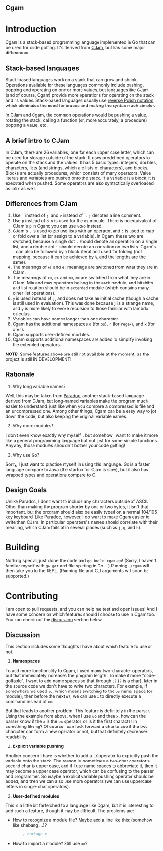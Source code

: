 Cgam
----

# Introduction

Cgam is a stack-based programming language implemented in Go that can be used for code golfing. It's derived from [CJam](https://sourceforge.net/projects/cjam/), but has some major differences.

## Stack-based languages

Stack-based languages work on a stack that can grow and shrink. Operations available for these languages commonly include pushing, popping and operating on one or more values, but languages like CJam (and of course, Cgam) provide more operations for operating on the stack and its values. Stack-based languages usually use [reverse Polish notation](https://en.wikipedia.org/wiki/Reverse_Polish_notation) which eliminates the need for braces and making the syntax much simpler.

In CJam and Cgam, the common operations would be pushing a value, rotating the stack, calling a function (or, more accurately, a procedure), popping a value, etc.

## A brief intro to CJam

In CJam, there are 26 variables, one for each upper case letter, which can be used for storage outside of the stack. It uses predefined operators to operate on the stack and the values. It has 5 basic types: integers, doubles, characters, lists (and strings, which are lists of characters), and blocks. Blocks are actually procedures, which consists of many operators. Value literals and variables are pushed onto the stack. If a variable is a block, it is executed when pushed. Some operators are also syntactically overloaded as infix as well.

## Differences from CJam

1. Use `` ` `` instead of `;`, and `v` instead of `` ` ``. `;` denotes a line comment.
2. Use `p` instead of `o`. `o` is used for the `os` module. There is no equivalent of CJam's `p` in Cgam; you can use `voNo` instead.
3. CJam's `.` is used to zip two lists with an operator, and `:` is used to map or fold over a list (or assign to a variable). In Cgam, these two are switched, because a single dot `.` should denote an operation on a single list, and a double dot `:` should denote an operation on two lists. Cgam's `.` can also be followed by a block literal and used for folding (not mapping, because it can be achieved by `%`, and the lengths are the same).
4. The meanings of `e[` and `e]` meanings are switched from what they are in CJam.
5. The meanings of `e<`, `e>` and `m<`, `m>` are switched from what they are in CJam. Min and max operators belong in the `math` module, and bitshifts and list rotation should be in `extended` module (which contains many other list operations).
6. `y` is used instead of `j`, and does not take an initial cache (though a cache is still used in evaluation). This was done because `j` is a strange name, and `y` is more likely to evoke recursion to those familiar with lambda calculus.
7. Variables can have names longer than one character.
8. Cgam has the additional namespaces `o` (for `os`), `r` (for `regex`), and `x` (for `xfer`).
9. Cgam supports user-defined modules.
10. Cgam supports additional namespaces are added to simplify invoking the extended operators.

**NOTE:** Some features above are still not available at the moment, as the project is still IN DEVELOPMENT!

## Rationale

1. Why long variable names?

Well, this may be taken from [Paradoc](https://github.com/betaveros/paradoc/), another stack-based language derived from CJam, but long-named variables make the program much easier to understand, just like when you compare a compressed js file and an uncompressed one. Among other things, Cgam can be a easy way to jot down the code, but also keeping the original variable names.

2. Why more modules?

I don't even know exactly why myself... but somehow I want to make it more like a general programming language but not just for some simple functions. Anyway, those modules shouldn't bother your code golfing!

3. Why use Go?

Sorry, I just want to practise myself in using this language. Go is a faster language compare to Java (the startup for Cjam is slow), but it also has wrapped types and operations compare to C.

## Design Goals

Unlike Paradoc, I don't want to include any characters outside of ASCII. Other than making the program shorter by one or two bytes, it isn't that important, but the program should also be easily typed on a normal 104/105 key keyboard. Like Paradoc, however, I do want to make Cgam easier to write than CJam. In particular, operators's names should correlate with their meaning, which CJam fails at in several places (such as `j`, `g`, and `h`).

# Building

Nothing special, just clone the code and `go build cgam.go`! (Sorry, I haven't familiar myself with `go get` and file splitting in Go ...) Running `./cgam` will then take you to the REPL. (Running file and CLI arguments will soon be supported.)

# Contributing

I am open to pull requests, and you can help me test and open issues! And I have some concern on which features should I choose to use in Cgam too. You can check out the [discussion](#discussion) section below.

## Discussion

This section includes some thoughts I have about which feature to use or not.

1. **Namespaces**

To add more functionality to Cgam, I used many two-character operators, but that immediately increases the program length. To make it more "code-golfable", I want to add name spaces so that through `u?` (`?` is a char), later in the source code we don't have to write two characters. For example, if somewhere we used `uo`, which means switching to the `os` name space (or module), then before the next `u?`, we can use `x` to directly execute a command instead of `ox`.

But that leads to another problem. This feature is definitely in the parser. Using the example from above, when I use `uo` and then `x`, how can the parser know if the `x` is the `ox` operator, or is it the first character in something like `xg`? Of course I can look forward a char to see if the two character can form a new operator or not, but that definitely decreases readability.

2. **Explicit variable pushing**

Another concern I have is whether to add a `.X` operator to explicitly push the variable onto the stack. The reason is, sometimes a two-char operator's second char is upper case, and if I use name spaces to abbreviate it, then it may become a upper case operator, which can be confusing to the parser and programmer. So maybe a explicit variable pushing operator should be added, and then we can also use more operators (we can use uppercase letters in single-char operators).

3. **User-defined modules**

This is a little bit farfetched to a language like Cgam, but it is interesting to add such a feature, though it may be difficult. The problems are:

- How to recognize a module file? Maybe add a line like this: (somehow like shebang ...)?

```lisp
        ; Package x
```
- How to import a module? Still use `ux`?
